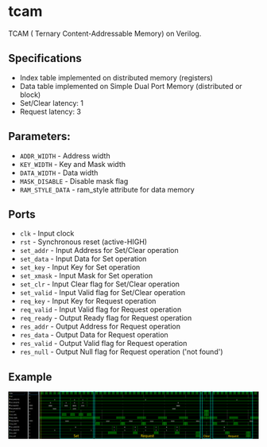 # tcam
TCAM ( Ternary Content-Addressable Memory) on Verilog.

## Specifications
* Index table implemented on distributed memory (registers)
* Data table implemented on Simple Dual Port Memory (distributed or block)
* Set/Clear latency: 1
* Request latency: 3

## Parameters:
* `ADDR_WIDTH`     - Address width
* `KEY_WIDTH`      - Key and Mask width
* `DATA_WIDTH`     - Data width
* `MASK_DISABLE`   - Disable mask flag
* `RAM_STYLE_DATA` - ram_style attribute for data memory

## Ports

* `clk`       - Input clock
* `rst`       - Synchronous reset (active-HIGH)
* `set_addr`  - Input Address for Set/Clear operation
* `set_data`  - Input Data for Set operation
* `set_key`   - Input Key for Set operation
* `set_xmask` - Input Mask for Set operation
* `set_clr`   - Input Clear flag for Set/Clear operation
* `set_valid` - Input Valid flag for Set/Clear operation
* `req_key`   - Input Key for Request operation
* `req_valid` - Input Valid flag for Request operation
* `req_ready` - Output Ready flag for Request operation
* `res_addr`  - Output Address for Request operation
* `res_data`  - Output Data for Request operation
* `res_valid` - Output Valid flag for Request operation
* `res_null`  - Output Null flag for Request operation ('not found')

## Example
![TCAM](/img/timings.gif)